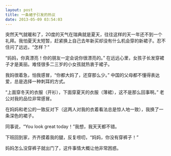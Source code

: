 ```yaml
---
layout: post
title: 一条裙子引发的热议
date: 2013-05-09 03:54:03
---
```




突然天气就暖和了，20度的天气在瑞典就是夏天，往往这样的天一年还不到一个礼拜。我怕夏天太短暂，赶紧换上自己去年新买却没有什么机会穿的新裙子。忍不住问了远远，“怎样？”


“妈妈，你真漂亮！你的朋友一定会说你很漂亮的。”
在远远心里，女孩子长发穿裙子才是美丽。难怪很多二三岁的小女孩就热衷于裙子。

我妈很着急，怕我感冒，“你都大妈了，还穿那么少。”
中国的父母都不懂得表达爱，总是选择一种刺耳的方式。

“上面穿冬天的衣服（开衫），下面穿夏天的衣服（薄裙），这不是那么回事啊。”
老公对我的品位非常感冒。

在妈妈和老公的一致反对下（这两人对我的衣着看法总是惊人地一致），我换了一条深色的裙子。

同事说，“You look great today！”我想，我天天都不错。

下班回到家，齐齐摸着我的腿，反复唠叨，“妈妈，你没有穿裤子！”


妈妈怎么没穿裤子就出门了，这件事情大概让他非常困惑。


